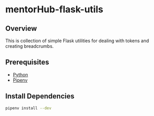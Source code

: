 # mentorHub-flask-utils

## Overview

This is collection of simple Flask utilities for dealing with tokens and creating breadcrumbs. 

## Prerequisites

- [Python](https://www.python.org/downloads/)
- [Pipenv](https://pipenv.pypa.io/en/latest/installation.html)

## Install Dependencies

```bash
pipenv install --dev
```


